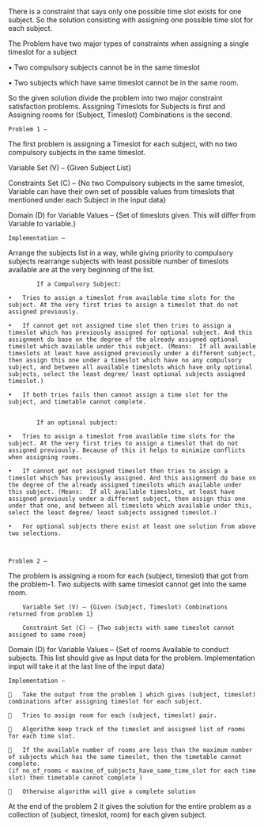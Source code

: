 There is a constraint that says only one possible time slot exists for one subject. 
So the solution consisting with assigning one possible time slot for each subject. 

The Problem have two major types of constraints when assigning a single timeslot for a subject

•	Two compulsory subjects cannot be in the same timeslot

•	Two subjects which have same timeslot cannot be in the same room. 

So the given solution divide the problem into two major constraint satisfaction problems.
Assigning Timeslots for Subjects is first and Assigning rooms for (Subject, Timeslot) Combinations is the second. 

	Problem 1 – 

The first problem is assigning a Timeslot for each subject, with no two compulsory subjects in the same timeslot.  

Variable Set (V) – {Given Subject List}
		
Constraints Set (C) – {No two Compulsory subjects in the same timeslot, Variable can have their own set of possible values from timeslots that mentioned under each Subject in the input data}

Domain (D) for Variable Values – {Set of timeslots given. This will differ from Variable to variable.}
	
	Implementation – 
	
Arrange the subjects list in a way, while giving priority to compulsory subjects rearrange subjects with least possible number of timeslots available are at the very beginning of the list. 
			
			If a Compulsory Subject: 
			
	•	Tries to assign a timeslot from available time slots for the subject. At the very first tries to assign a timeslot that do not assigned previously. 
	
	•	If cannot get not assigned time slot then tries to assign a timeslot which has previously assigned for optional subject. And this assignment do base on the degree of the already assigned optional timeslot which available under this subject. (Means:  If all available timeslots at least have assigned previously under a different subject, then assign this one under a timeslot which have no any compulsory subject, and between all available timeslots which have only optional subjects, select the least degree/ least optional subjects assigned timeslot.)
	
	•	If both tries fails then cannot assign a time slot for the subject, and timetable cannot complete. 
	
	
			If an optional subject:
			
	•	Tries to assign a timeslot from available time slots for the subject. At the very first tries to assign a timeslot that do not assigned previously. Because of this it helps to minimize conflicts when assigning rooms.
	
	•	If cannot get not assigned timeslot then tries to assign a timeslot which has previously assigned. And this assignment do base on the degree of the already assigned timeslots which available under this subject. (Means:  If all available timeslots, at least have assigned previously under a different subject, then assign this one under that one, and between all timeslots which available under this, select the least degree/ least subjects assigned timeslot.) 
	
	•	For optional subjects there exist at least one solution from above two selections. 

	
	
	Problem 2 – 
	
The problem is assigning a room for each (subject, timeslot) that got from the problem-1. Two subjects with same timeslot cannot get into the same room.

		Variable Set (V) – {Given (Subject, Timeslot) Combinations returned from problem 1}
		
		Constraint Set (C) – {Two subjects with same timeslot cannot assigned to same room}
		
Domain (D) for Variable Values – {Set of rooms Available to conduct subjects. This list should give as Input data for the problem. Implementation input will take it at the last line of the input data}

	Implementation – 
	
		Take the output from the problem 1 which gives (subject, timeslot) combinations after assigning timeslot for each subject. 
	
		Tries to assign room for each (subject, timeslot) pair. 
	
		Algorithm keep track of the timeslot and assigned list of rooms for each time slot. 
	
		If the available number of rooms are less than the maximum number of subjects which has the same timeslot, then the timetable cannot complete. 
	(if no_of_rooms < max(no_of_subjects_have_same_time_slot for each time slot) then timetable cannot complete )
	
		Otherwise algorithm will give a complete solution

At the end of the problem 2 it gives the solution for the entire problem as a collection of (subject, timeslot, room) for each given subject.
